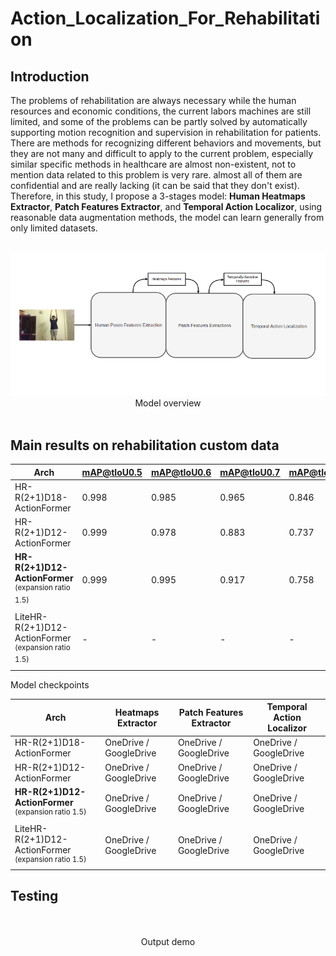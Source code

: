 # Action_Localization_For_Rehabilitation


## Introduction
The problems of rehabilitation are always necessary while the human resources and economic conditions, the current labors machines are still limited, and some of the problems can be partly solved by automatically supporting motion recognition and supervision in rehabilitation for patients. There are methods for recognizing different behaviors and movements, but they are not many and difficult to apply to the current problem, especially similar specific methods in healthcare are almost non-existent, not to mention data related to this problem is very rare. almost all of them are confidential and are really lacking (it can be said that they don't exist). Therefore, in this study, I propose a 3-stages model: **Human Heatmaps Extractor**, **Patch Features Extractor**, and **Temporal Action Localizor**, using reasonable data augmentation methods, the model can learn generally from only limited datasets.

<br>

<div align="center">
    <img src="./images/model_overview.png" width="600px" alt><br>
Model overview

</div>

<br>
  
## Main results on rehabilitation custom data
| Arch                                                        | mAP@tIoU0.5 | mAP@tIoU0.6 | mAP@tIoU0.7 | mAP@tIoU0.8 | mAP@tIoU0.9 | mAP@tIoU.3-.9 |
|-------------------------------------------------------------|-------------|-------------|-------------|-------------|-------------|---------------|
| HR-R(2+1)D18-ActionFormer                                   | 0.998       |     0.985   |  0.965      |  0.846      | 0.35        | 0.877         |
| HR-R(2+1)D12-ActionFormer                                   | 0.999       |     0.978   |  0.883      |  0.737      | 0.260       | 0.837         |
| **HR-R(2+1)D12-ActionFormer**<br><sup>(expansion ratio 1.5) | 0.999       |     0.995   |  0.917      |  0.758      | 0.499       | 0.881         |
| LiteHR-R(2+1)D12-ActionFormer<br><sup>(expansion ratio 1.5) | -           |     -       |  -          |  -          | -           | -             |
 
Model checkpoints

| Arch                                                        | Heatmaps Extractor     | Patch Features Extractor | Temporal Action Localizor |
|-------------------------------------------------------------|------------------------|--------------------------|---------------------------|
| HR-R(2+1)D18-ActionFormer                                   | OneDrive / GoogleDrive | OneDrive / GoogleDrive   | OneDrive / GoogleDrive    |
| HR-R(2+1)D12-ActionFormer                                   | OneDrive / GoogleDrive | OneDrive / GoogleDrive   | OneDrive / GoogleDrive    |
| **HR-R(2+1)D12-ActionFormer**<br><sup>(expansion ratio 1.5) | OneDrive / GoogleDrive | OneDrive / GoogleDrive   | OneDrive / GoogleDrive    |
| LiteHR-R(2+1)D12-ActionFormer<br><sup>(expansion ratio 1.5) | OneDrive / GoogleDrive | OneDrive / GoogleDrive   | OneDrive / GoogleDrive    |
  
## Testing
  

<br>

<div align="center">
    <img src="./images/output_demo.gif" width="600px" alt><br>
Output demo

</div>

<br>

